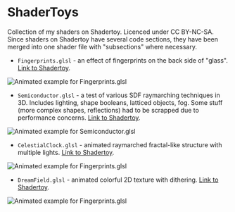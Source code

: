 # ShaderToys
Collection of my shaders on Shadertoy. Licenced under CC BY-NC-SA.
Since shaders on Shadertoy have several code sections, they have been merged into one shader file with "subsections" where necessary.

* `Fingerprints.glsl` - an effect of fingerprints on the back side of "glass". [Link to Shadertoy](https://www.shadertoy.com/view/mlKcWD).

![Animated example for Fingerprints.glsl](/imgs/Fingerprints.gif)

* `Semiconductor.glsl` - a test of various SDF raymarching techniques in 3D. Includes lighting, shape booleans, latticed objects, fog. Some stuff (more complex shapes, reflections) had to be scrapped due to performance concerns. [Link to Shadertoy](https://www.shadertoy.com/view/lcj3z3).

![Animated example for Semiconductor.glsl](/imgs/Semiconductor.gif)

* `CelestialClock.glsl` - animated raymarched fractal-like structure with multiple lights. [Link to Shadertoy](https://www.shadertoy.com/view/43BGRm).

![Animated example for Fingerprints.glsl](/imgs/CelestialClock.gif)

* `DreamField.glsl` - animated colorful 2D texture with dithering. [Link to Shadertoy](https://www.shadertoy.com/view/Mf3GRB).

![Animated example for Fingerprints.glsl](/imgs/DreamField.gif)
